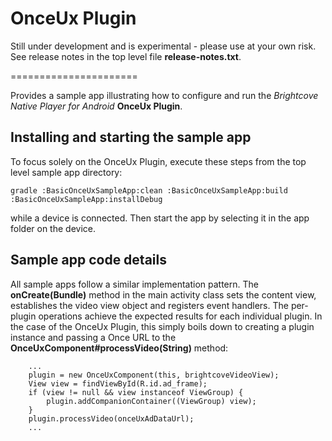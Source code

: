 OnceUx Plugin
=============

Still under development and is experimental  - please use at your own risk.  See release notes in the top level file **release-notes.txt**.

======================

Provides a sample app illustrating how to configure and run the *Brightcove Native Player for Android* **OnceUx Plugin**.

## Installing and starting the sample app

To focus solely on the OnceUx Plugin, execute these steps from the top level sample app directory:

    gradle :BasicOnceUxSampleApp:clean :BasicOnceUxSampleApp:build :BasicOnceUxSampleApp:installDebug

while a device is connected.  Then start the app by selecting it in the app folder on the device.

## Sample app code details

All sample apps follow a similar implementation pattern.  The **onCreate(Bundle)** method in the main activity class sets the content view, establishes the video view object and registers event handlers.  The per-plugin operations achieve the expected results for each individual plugin.  In the case of the OnceUx Plugin, this simply boils down to creating a plugin instance and passing a Once URL to the **OnceUxComponent#processVideo(String)** method:

        ...
        plugin = new OnceUxComponent(this, brightcoveVideoView);
        View view = findViewById(R.id.ad_frame);
        if (view != null && view instanceof ViewGroup) {
            plugin.addCompanionContainer((ViewGroup) view);
        }
        plugin.processVideo(onceUxAdDataUrl);
        ...
